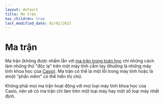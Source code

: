 ```yaml
---
layout: default
title: Ma trận
has_children: true
last_modified_date: 01/02/2023
---
```


# Ma trận
Ma trận (không được nhầm lẫn với [ma trận trong toán học](https://vi.wikipedia.org/wiki/Ma_tr%E1%BA%ADn_(to%C3%A1n_h%E1%BB%8Dc)) chỉ những cách làm những thứ "độc lạ" trên một máy tính cầm tay (thường là những máy tính khoa học của [Casio](https://vi.wikipedia.org/wiki/Casio)). Ma trận có thể là một lỗi trong máy tính hoặc là ơmột "phần mềm" có thể hiển thị chữ.

Không phải mọi ma trận hoạt động với mọi loại máy tính khoa học của Casio, nên sẽ có ma trận chỉ làm trên một loại máy hay một số loại máy nhất định.
